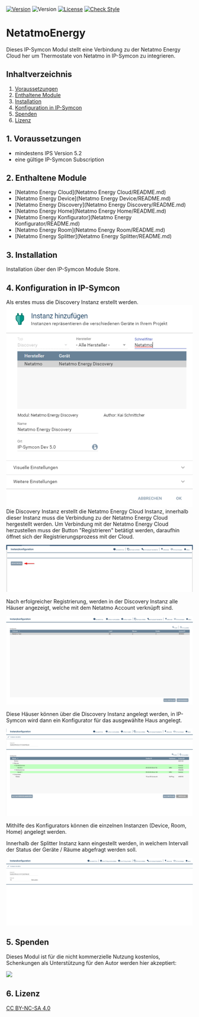 [![Version](https://img.shields.io/badge/Symcon-PHPModul-red.svg)](https://www.symcon.de/service/dokumentation/entwicklerbereich/sdk-tools/sdk-php/)
![Version](https://img.shields.io/badge/Symcon%20Version-5.2%20%3E-blue.svg)
[![License](https://img.shields.io/badge/License-CC%20BY--NC--SA%204.0-green.svg)](https://creativecommons.org/licenses/by-nc-sa/4.0/)
[![Check Style](https://github.com/Schnittcher/NetatmoEnergy/workflows/Check%20Style/badge.svg)](https://github.com/Schnittcher/NetatmoEnergy/actions)

# NetatmoEnergy
   Dieses IP-Symcon Modul stellt eine Verbindung zu der Netatmo Energy Cloud her um Thermostate von Netatmo in IP-Symcon zu integrieren.
 
   ## Inhaltverzeichnis
   1. [Voraussetzungen](#1-voraussetzungen)
   2. [Enthaltene Module](#2-enthaltene-module)
   3. [Installation](#3-installation)
   4. [Konfiguration in IP-Symcon](#4-konfiguration-in-ip-symcon)
   5. [Spenden](#5-spenden)
   6. [Lizenz](#6-lizenz)
   
## 1. Voraussetzungen

* mindestens IPS Version 5.2
* eine gültige IP-Symcon Subscription

## 2. Enthaltene Module

* [Netatmo Energy Cloud](Netatmo Energy Cloud/README.md)
* [Netatmo Energy Device](Netatmo Energy Device/README.md)
* [Netatmo Energy Discovery](Netatmo Energy Discovery/README.md)
* [Netatmo Energy Home](Netatmo Energy Home/README.md)
* [Netatmo Energy Konfigurator](Netatmo Energy Konfigurator/README.md)
* [Netatmo Energy Room](Netatmo Energy Room/README.md)
* [Netatmo Energy Splitter](Netatmo Energy Splitter/README.md)

## 3. Installation
Installation über den IP-Symcon Module Store.

## 4. Konfiguration in IP-Symcon
Als erstes muss die Discovery Instanz erstellt werden.
![Discovery Instanz erstellen](imgs/discovery-erstellen.png)
Die Discovery Instanz erstellt die Netatmo Energy Cloud Instanz, innerhalb dieser Instanz muss die Verbindung zu der Netatmo Energy Cloud hergestellt werden.
Um Verbindung mit der Netatmo Energy Cloud herzustellen muss der Button "Registrieren" 
betätigt werden, daraufhin öffnet sich der Registrierungsprozess mit der Cloud.

![Legrand Cloud registrieren](imgs/nacloud.png)

Nach erfolgreicher Registrierung, werden in der Discovery Instanz alle Häuser angezeigt, welche mit dem Netatmo Account verknüpft sind.

![Discovery Instanz](imgs/discovery.png)

Diese Häuser können über die Discovery Instanz angelegt werden, in IP-Symcon wird dann ein Konfigurator für das ausgewählte Haus angelegt.

![Configurator Instanz](imgs/configurator.png)

Mithilfe des Konfigurators können die einzelnen Instanzen (Device, Room, Home) angelegt werden.

Innerhalb der Splitter Instanz kann eingestellt werden, in welchem Intervall der Status der Geräte / Räume abgefragt werden soll.

![Splitter Instanz](imgs/splitter.png)

## 5. Spenden

Dieses Modul ist für die nicht kommerzielle Nutzung kostenlos, Schenkungen als Unterstützung für den Autor werden hier akzeptiert:    

<a href="https://www.paypal.com/cgi-bin/webscr?cmd=_s-xclick&hosted_button_id=EK4JRP87XLSHW" target="_blank"><img src="https://www.paypalobjects.com/de_DE/DE/i/btn/btn_donate_LG.gif" border="0" /></a>

## 6. Lizenz

[CC BY-NC-SA 4.0](https://creativecommons.org/licenses/by-nc-sa/4.0/)